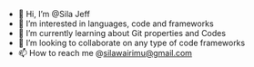 - 👋 Hi, I’m @Sila Jeff
- 👀 I’m interested in languages, code and frameworks
- 🌱 I’m currently learning about Git properties and Codes
- 💞️ I’m looking to collaborate on any type of code frameworks
- 📫 How to reach me @silawairimu@gmail.com

<!---
Silahh/Silahh is a ✨ special ✨ repository because its `README.md` (this file) appears on your GitHub profile.
You can click the Preview link to take a look at your changes.
--->

